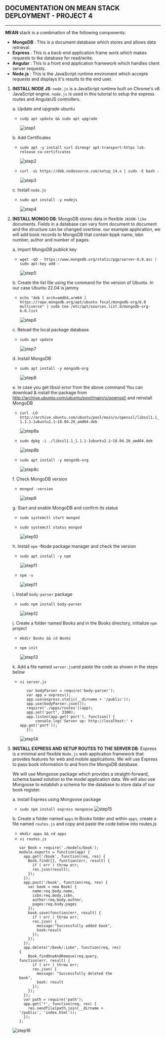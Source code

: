 ## DOCUMENTATION ON MEAN STACK DEPLOYMENT - PROJECT 4 ##
---
**MEAN** stack is a combination of the following components:
  - **MongoDB** : This is a document database which stores and allows data retrieval.
  - **Express** : This is a back-end application frame work which makes requests to tke database for read/write.
  - **Angular** : This is a front end application framework which handles client server requests.
  - **Node.js** : This is the JavaScript runtime enviroment which accepts requests and displays it's results to the end user.
  
1. **INSTALL NODE JS**: `node.js` is a JavaScript runtime built on Chrome's v8 JavaScript engine. `node.js` is used in this tutorial to setup the express routes and AngularJS controllers. 

   a. Update and upgrade ubuntu

    - `sudp apt update && sudo apt upgrade`

      ![step1](./project4Pictures/step1_p4.JPG)

   b. Add Certificates

   - `sudo apt -y install curl dirmngr apt-transport-https lsb-release ca-certificates`

     ![step2](./project4Pictures/step2_p4.JPG)

   - `curl -sL https://deb.nodesource.com/setup_14.x | sudo -E bash -`

     ![step3](./project4Pictures/step3_p4.JPG)

   c. Install `node.js`
    - `sudo apt install -y nodejs`
        
      ![step4](./project4Pictures/step4_p4.JPG)

1. **INSTALL MONGO DB**: MongoDB stores data in flexible `JASON-like` documents. Fields in a database can vary form document to document and the structure can be changed overtime. our example application, we will add book records to MongoDB that contain bppk name, isbn number, author and number of pages. 

   a. Import MongoDB publick key 
   - `wget -qO - https://www.mongodb.org/static/pgp/server-6.0.asc | sudo apt-key add -`
   
     ![step5](./project4Pictures/step5_p4.JPG)


   b. Create the list file using the command for the version of Ubuntu. In our case Ubuntu 22.04 is jammy  
   - `echo "deb [ arch=amd64,arm64 ] https://repo.mongodb.org/apt/ubuntu focal/mongodb-org/6.0 multiverse" | sudo tee /etc/apt/sources.list.d/mongodb-org-6.0.list`
   
     ![step6](./project4Pictures/step6_p4.JPG)

   c. Reload the local package database  
   - `sudo apt update`
   
     ![step7](./project4Pictures/step7_p4.JPG)
 

   d. Install MongoDB  
   - `sudo apt install -y mongodb-org`
   
     ![step8](./project4Pictures/step8_p4.JPG)  

   e. In case you get libssl error from the above command 
You can download & install the package from http://archive.ubuntu.com/ubuntu/pool/main/o/openssl/ and reinstall MongoDB  
   - `curl -LO http://archive.ubuntu.com/ubuntu/pool/main/o/openssl/libssl1.1_1.1.1-1ubuntu2.1~18.04.20_amd64.deb`
   
     ![step8a](./project4Pictures/step8a_p4.JPG)  

   - `sudo dpkg -i ./libssl1.1_1.1.1-1ubuntu2.1~18.04.20_amd64.deb`
   
     ![step8b](./project4Pictures/step8b_p4.JPG) 

   - `sudo apt install -y mongodb-org`
   
     ![step8c](./project4Pictures/step8c_p4.JPG)   

   f. Check MongoDB version
   - `mongod -version`
   
     ![step9](./project4Pictures/step9_p4.JPG) 

   g. Start and enable MongoDB and confirm its status
   - `sudo systemctl start mongod`
   - `sudo systemctl status mongod`
   
     ![step10](./project4Pictures/step10_p4.JPG) 

   h. Install `npm` -Node package manager and check the version
   - `sudo apt install -y npm`

     ![step11](./project4Pictures/step11_p4.JPG) 

    - `npm -v`

      ![step11](./project4Pictures/step11a_p4.JPG)

   i. Install `body-parser` package
   - `sudo npm install body-parser`

     ![step12](./project4Pictures/step12_p4.JPG) 

   j. Create a folder named Books and in the Books directory, initialize `npm` project
   - `mkdir Books && cd Books`
   - `npm init`

     ![step13](./project4Pictures/step13_p4.JPG) 

   k. Add a file named `server.js`and paste the code as shown in the steps below
   - `vi server.js`
     ```var express = require('express');
        var bodyParser = require('body-parser');
        var app = express();
        app.use(express.static(__dirname + '/public'));
        app.use(bodyParser.json());
        require('./apps/routes')(app);
        app.set('port', 3300);
        app.listen(app.get('port'), function() {
            console.log('Server up: http://localhost:' + app.get('port'));
        });
     ```
        ![step14](./project4Pictures/step14_p4.JPG)   


1. **INSTALL EXPRESS AND SETUP ROUTES TO THE SERVER DB**: Express is a minimal and flexible `Node.js` web application framework that provides features for web and mobile applications. We will use Express to pass book information to and from the MongoDB database.

   We will use Mongoose package which provides a straight-forward, schema based solution to the model application data. We will also use Mongoose to establish a schema for the database to store data of our book register. 

   a. Install Express using Mongoose package
   
   - `sudo npm install express mongoose`
   ![step15](./project4Pictures/step15_p4.JPG)  

   b. Create a folder named `apps` in Books folder and within `apps`, create a file named `routes.js` and copy and paste the code below into routes.js

   - `mkdir apps && cd apps`
   - `vi routes.js`
   ```
      var Book = require('./models/book');
      module.exports = function(app) {
        app.get('/book', function(req, res) {
          Book.find({}, function(err, result) {
            if ( err ) throw err;
            res.json(result);
          });
        }); 
        app.post('/book', function(req, res) {
          var book = new Book( {
            name:req.body.name,
            isbn:req.body.isbn,
            author:req.body.author,
            pages:req.body.pages
          });
          book.save(function(err, result) {
            if ( err ) throw err;
            res.json( {
              message:"Successfully added book",
              book:result
            });
          });
        });
        app.delete("/book/:isbn", function(req, res) 
      {
          Book.findOneAndRemove(req.query, 
      function(err, result) {
            if ( err ) throw err;
            res.json( {
              message: "Successfully deleted the 
      book",
              book: result
            });
          });
        });
        var path = require('path');
        app.get('*', function(req, res) {
          res.sendfile(path.join(__dirname + 
      '/public', 'index.html'));
        });
      };
   ```

     ![step16](./project4Pictures/step16_p4.JPG)  

